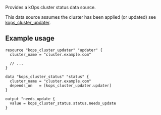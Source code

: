 Provides a kOps cluster status data source.

This data source assumes the cluster has been applied (or updated) see [kops_cluster_updater](/docs/resources/cluster_updater).

## Example usage

```hcl
resource "kops_cluster_updater" "updater" {
  cluster_name = "cluster.example.com"

  // ...
}

data "kops_cluster_status" "status" {
  cluster_name = "cluster.example.com"
  depends_on   = [kops_cluster_updater.updater]
}

output "needs_update {
  value = kops_cluster_status.status.needs_update
}
```
